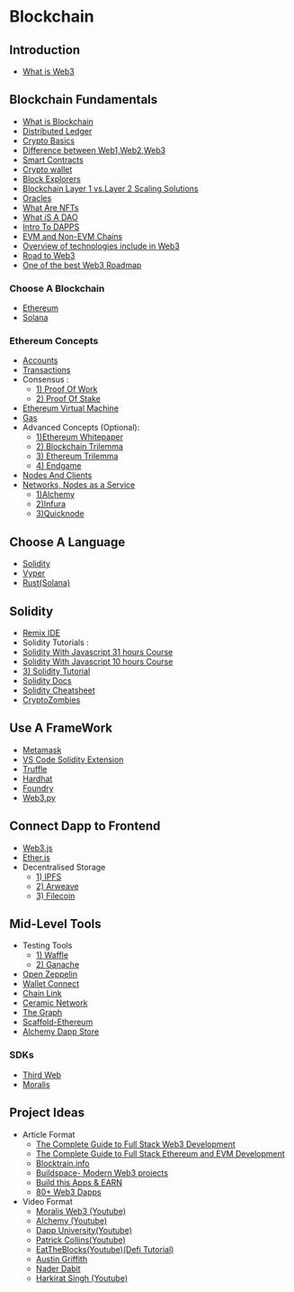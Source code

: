 # Blockchain

## Introduction
- [What is Web3](https://www.freecodecamp.org/news/what-is-web3/)

## Blockchain Fundamentals
- [What is Blockchain](https://www.geeksforgeeks.org/blockchain-technology-introduction)
- [Distributed Ledger](https://www.geeksforgeeks.org/what-is-blockchain-distributed-ledger)
- [Crypto Basics](https://www.oswego.edu/cts/basics-about-cryptocurrency)
- [Difference between Web1,Web2,Web3](https://www.simplilearn.com/what-is-web-1-0-web-2-0-and-web-3-0-with-their-difference-article)
- [Smart Contracts](https://ethereum.org/en/developers/docs/smart-contracts/)
- [Crypto wallet](https://www.businessinsider.com/personal-finance/crypto-wallet)
- [Block Explorers](https://www.gemini.com/cryptopedia/what-is-a-block-explorer-btc-bch-eth-ltc)
- [Blockchain Layer 1 vs.Layer 2 Scaling Solutions](https://www.gemini.com/cryptopedia/blockchain-layer-2-network-layer-1-network)
- [Oracles](https://chain.link/education/blockchain-oracles)
- [What Are NFTs](https://www.forbes.com/advisor/investing/cryptocurrency/nft-non-fungible-token/)
- [What iS A DAO](https://www.forbes.com/sites/cathyhackl/2021/06/01/what-are-daos-and-why-you-should-pay-attention/?sh=343b04067305)
- [Intro To DAPPS](https://ethereum.org/en/developers/docs/dapps/)
- [EVM and Non-EVM Chains](https://ethereum.org/en/developers/docs/dapps/)
- [Overview of technologies include in Web3](https://remote3.co/blog-post/complete-web3-developer-roadmap-2022)
- [Road to Web3](https://www.web3.university/tracks/road-to-web3)
- [One of the best Web3 Roadmap](https://vitto.cc/web3-and-solidity-smart-contracts-development-roadmap/)

### Choose A Blockchain
- [Ethereum](https://ethereum.org/)
- [Solana](https://solana.com/)

### Ethereum Concepts
- [Accounts](https://ethereum.org/en/developers/docs/accounts/)
- [Transactions](https://ethereum.org/en/developers/docs/transactions)
- Consensus :
  - [1) Proof Of Work](https://www.investopedia.com/terms/p/proof-work.asp)
  - [2) Proof Of Stake](https://www.investopedia.com/terms/p/proof-stake-pos.asp)
- [Ethereum Virtual Machine](https://ethereum.org/en/developers/docs/evm/)
- [Gas](https://ethereum.org/en/developers/docs/gas/)
- Advanced Concepts (Optional):
  - [1)Ethereum Whitepaper](https://ethereum.org/en/whitepaper/)
  - [2) Blockchain Trilemma](https://www.gemini.com/cryptopedia/blockchain-trilemma-decentralization-scalability-definition)
  - [3) Ethereum Trilemma](https://ethereum.org/en/upgrades/vision)
  - [4) Endgame](https://vitalik.ca/general/2021/12/06/endgame.html)
- [Nodes And Clients](https://ethereum.org/en/developers/docs/nodes-and-clients/)
- [Networks, Nodes as a Service](https://ethereum.org/en/developers/docs/networks)
  - [1)Alchemy](https://www.alchemy.com/)
  - [2)Infura](https://infura.io/)
  - [3)Quicknode](https://www.quicknode.com/)

## Choose A Language
- [Solidity](https://docs.soliditylang.org/)
- [Vyper](https://vyper.readthedocs.io/en/stable/)
- [Rust(Solana)](https://docs.solana.com/developing/on-chain-programs/developing-rust)

## Solidity
- [Remix IDE](https://remix-project.org/)
- Solidity Tutorials :
- [Solidity With Javascript 31 hours Course](https://youtu.be/gyMwXuJrbJQ)
- [Solidity With Javascript 10 hours Course](https://youtu.be/cGQHXmCS94M) 
- [3) Solidity Tutorial](https://youtu.be/3g2WT2jms_k)
- [Solidity Docs](https://docs.soliditylang.org/en/v0.8.16/)
- [Solidity Cheatsheet](https://intellipaat.com/mediaFiles/2019/03/Solidity-Cheat-Sheet.jpg)
- [CryptoZombies](https://cryptozombies.io/)

## Use A FrameWork
- [Metamask](https://docs.metamask.io/guide/)
- [VS Code Solidity Extension](https://marketplace.visualstudio.com/items?itemName=JuanBlanco.solidity)
- [Truffle](https://trufflesuite.com/)
- [Hardhat](https://hardhat.org/docs)
- [Foundry](https://getfoundry.sh/)
- [Web3.py](https://web3py.readthedocs.io/)

## Connect Dapp to Frontend
- [Web3.js](https://web3js.readthedocs.io/en/v1.7.5/)
- [Ether.js](https://docs.ethers.io/v5/)
-  Decentralised Storage
   - [1) IPFS](https://docs.ipfs.tech/install/)
   - [2) Arweave](https://docs.arweave.org/info/) 
   - [3) Filecoin](https://docs.filecoin.io/)

## Mid-Level Tools
- Testing Tools
  - [1) Waffle](https://ethereum-waffle.readthedocs.io/en/latest/)   
  - [2) Ganache](https://trufflesuite.com/docs/ganache/) 
-  [Open Zeppelin](https://docs.openzeppelin.com/)
-  [Wallet Connect](https://docs.walletconnect.com/2.0/)
-  [Chain Link](https://docs.chain.link/)
-  [Ceramic Network](https://developers.ceramic.network/learn/welcome/)
-  [The Graph](https://thegraph.com/docs/en/)
-  [Scaffold-Ethereum](https://docs.scaffoldeth.io/scaffold-eth/)
-  [Alchemy Dapp Store](https://www.alchemy.com/dapps)
 
 ### SDKs
- [Third Web](https://portal.thirdweb.com/)
- [Moralis](https://docs.moralis.io/moralis-dapp/getting-started)

## Project Ideas
- Article Format
  - [The Complete Guide to Full Stack Web3 Development](https://dev.to/edge-and-node/the-complete-guide-to-full-stack-web3-development-4g74)
  - [The Complete Guide to Full Stack Ethereum and EVM Development](https://dev.to/dabit3/the-complete-guide-to-full-stack-ethereum-development-3j13) 
  - [Blocktrain.info](https://www.blocktrain.info/project)
  - [Buildspace- Modern Web3 projects](https://buildspace.so/builds)
  - [Build this Apps & EARN](https://www.pointer.gg/tutorials)
  - [80+ Web3 Dapps](https://www.theinsaneapp.com/2022/05/best-web3-projects.html)
- Video Format
  - [Moralis Web3 (Youtube)](https://www.youtube.com/c/MoralisWeb3)
  - [Alchemy (Youtube)](https://www.youtube.com/c/AlchemyPlatform) 
  - [Dapp University(Youtube)](https://www.youtube.com/channel/UCY0xL8V6NzzFcwzHCgB8orQ)
  - [Patrick Collins(Youtube)](https://www.youtube.com/c/patrickcollins)
  - [EatTheBlocks(Youtube)](https://www.youtube.com/@EatTheBlocks)[(Defi Tutorial)](https://youtu.be/z9FgWvUai28)
  - [Austin Griffith](https://www.youtube.com/channel/UC_HI2i2peo1A-STdG22GFsA)
  - [Nader Dabit](https://www.youtube.com/user/boyindasouth)
  - [Harkirat Singh (Youtube)](https://www.youtube.com/playlist?list=PLVKLWop9wWA82pZoyylZD2VF2c7MR8_5I)
